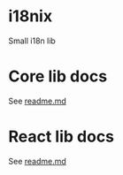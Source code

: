 # i18nix
Small i18n lib

# Core lib docs
See [readme.md](packages/core/README.md)

# React lib docs
See [readme.md](packages/react/README.md)
